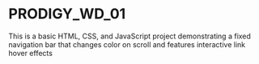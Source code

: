 # PRODIGY_WD_01
This is a basic HTML, CSS, and JavaScript project demonstrating a fixed navigation bar that changes color on scroll and features interactive link hover effects
